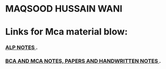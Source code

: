 # MAQSOOD HUSSAIN WANI 

# Links for Mca material blow: 
### [ALP NOTES  ](https://maqsoodhussain.github.io/emunotes/).
### [BCA AND MCA NOTES, PAPERS AND HANDWRITTEN NOTES ](https://maqsoodhussain.github.io/mca/).

<!--
**maqsoodhussain/maqsoodhussain** is a ✨ _special_ ✨ repository because its `README.md` (this file) appears on your GitHub profile.

Here are some ideas to get you started:

- 🔭 I’m currently working on ...
- 🌱 I’m currently learning ...
- 👯 I’m looking to collaborate on ...
- 🤔 I’m looking for help with ...
- 💬 Ask me about ...
- 📫 How to reach me: ...
- 😄 Pronouns: ...
- ⚡ Fun fact: ...
-->
